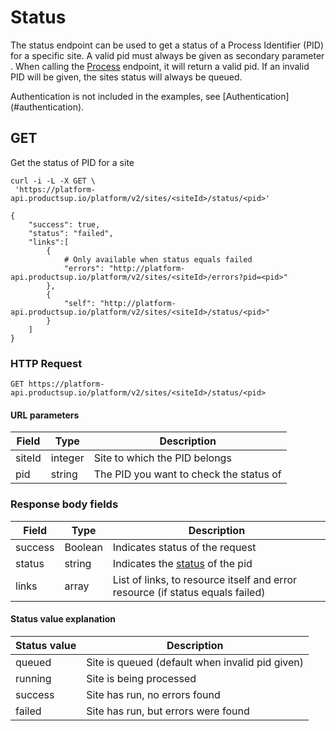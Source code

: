 # Status
The status endpoint can be used to get a status of a Process Identifier (PID)
 for a specific site. A valid pid must always be given as secondary parameter
 . When calling the [Process](#process) endpoint, it will return a valid pid. If
 an invalid PID will be given, the sites status will always be queued.
<aside class="info">Authentication is not included in the examples, see [Authentication](#authentication).</aside>

## GET
Get the status of PID for a site

```shell
curl -i -L -X GET \
 'https://platform-api.productsup.io/platform/v2/sites/<siteId>/status/<pid>' 
```

```shell    
{
    "success": true,
    "status": "failed",
    "links":[
        {
            # Only available when status equals failed
            "errors": "http://platform-api.productsup.io/platform/v2/sites/<siteId>/errors?pid=<pid>"
        },
        {
            "self": "http://platform-api.productsup.io/platform/v2/sites/<siteId>/status/<pid>"
        }
    ]
}
```

### HTTP Request
`GET https://platform-api.productsup.io/platform/v2/sites/<siteId>/status/<pid>`

#### URL parameters
Field | Type | Description
------ | -------- | --------------
siteId | integer | Site to which the PID belongs
pid | string | The PID you want to check the status of

### Response body fields
Field | Type | Description
------ | -------- | --------------
success | Boolean | Indicates status of the request
status | string | Indicates the [status](#status-resonse) of the pid
links | array | List of links, to resource itself and error resource (if status equals failed)

#### <a name="status-resonse"></a> Status value explanation
Status value | Description
------ | ------
queued | Site is queued (default when invalid pid given)
running | Site is being processed
success | Site has run, no errors found
failed | Site has run, but errors were found
